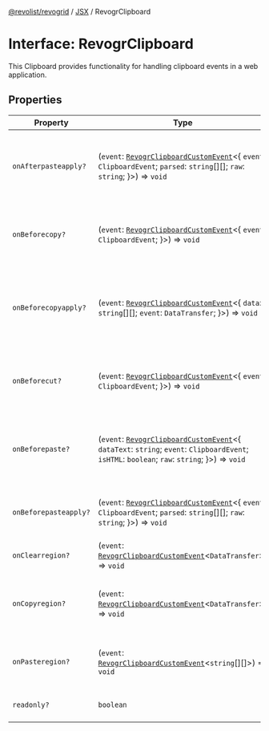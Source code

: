 [@revolist/revogrid](README.md) / [JSX](Namespace.JSX.md) / RevogrClipboard

# Interface: RevogrClipboard

This Clipboard provides functionality for handling clipboard events in a web application.

## Properties

| Property | Type | Description | Defined in |
| ------ | ------ | ------ | ------ |
| `onAfterpasteapply?` | (`event`: [`RevogrClipboardCustomEvent`](Interface.RevogrClipboardCustomEvent.md)\<\{ `event`: `ClipboardEvent`; `parsed`: `string`[][]; `raw`: `string`; \}\>) => `void` | Paste 4. Fired after paste applied to the grid defaultPrevented - if true, paste will be canceled | [src/components.d.ts:1579](https://github.com/revolist/revogrid/blob/2ea7abe619348281bd56e0a8ea657ffef9c19154/src/components.d.ts#L1579) |
| `onBeforecopy?` | (`event`: [`RevogrClipboardCustomEvent`](Interface.RevogrClipboardCustomEvent.md)\<\{ `event`: `ClipboardEvent`; \}\>) => `void` | Copy 1. Fired before copy triggered defaultPrevented - if true, copy will be canceled | [src/components.d.ts:1587](https://github.com/revolist/revogrid/blob/2ea7abe619348281bd56e0a8ea657ffef9c19154/src/components.d.ts#L1587) |
| `onBeforecopyapply?` | (`event`: [`RevogrClipboardCustomEvent`](Interface.RevogrClipboardCustomEvent.md)\<\{ `data`: `string`[][]; `event`: `DataTransfer`; \}\>) => `void` | Copy Method 1. Fired before copy applied to the clipboard from outside. defaultPrevented - if true, copy will be canceled | [src/components.d.ts:1593](https://github.com/revolist/revogrid/blob/2ea7abe619348281bd56e0a8ea657ffef9c19154/src/components.d.ts#L1593) |
| `onBeforecut?` | (`event`: [`RevogrClipboardCustomEvent`](Interface.RevogrClipboardCustomEvent.md)\<\{ `event`: `ClipboardEvent`; \}\>) => `void` | Cut 1. Fired before cut triggered defaultPrevented - if true, cut will be canceled | [src/components.d.ts:1600](https://github.com/revolist/revogrid/blob/2ea7abe619348281bd56e0a8ea657ffef9c19154/src/components.d.ts#L1600) |
| `onBeforepaste?` | (`event`: [`RevogrClipboardCustomEvent`](Interface.RevogrClipboardCustomEvent.md)\<\{ `dataText`: `string`; `event`: `ClipboardEvent`; `isHTML`: `boolean`; `raw`: `string`; \}\>) => `void` | Paste 1. Fired before paste applied to the grid defaultPrevented - if true, paste will be canceled | [src/components.d.ts:1606](https://github.com/revolist/revogrid/blob/2ea7abe619348281bd56e0a8ea657ffef9c19154/src/components.d.ts#L1606) |
| `onBeforepasteapply?` | (`event`: [`RevogrClipboardCustomEvent`](Interface.RevogrClipboardCustomEvent.md)\<\{ `event`: `ClipboardEvent`; `parsed`: `string`[][]; `raw`: `string`; \}\>) => `void` | Paste 2. Fired before paste applied to the grid and after data parsed | [src/components.d.ts:1615](https://github.com/revolist/revogrid/blob/2ea7abe619348281bd56e0a8ea657ffef9c19154/src/components.d.ts#L1615) |
| `onClearregion?` | (`event`: [`RevogrClipboardCustomEvent`](Interface.RevogrClipboardCustomEvent.md)\<`DataTransfer`\>) => `void` | Cut 2. Clears region when cut is done | [src/components.d.ts:1623](https://github.com/revolist/revogrid/blob/2ea7abe619348281bd56e0a8ea657ffef9c19154/src/components.d.ts#L1623) |
| `onCopyregion?` | (`event`: [`RevogrClipboardCustomEvent`](Interface.RevogrClipboardCustomEvent.md)\<`DataTransfer`\>) => `void` | Copy 2. Fired when region copied defaultPrevented - if true, copy will be canceled | [src/components.d.ts:1627](https://github.com/revolist/revogrid/blob/2ea7abe619348281bd56e0a8ea657ffef9c19154/src/components.d.ts#L1627) |
| `onPasteregion?` | (`event`: [`RevogrClipboardCustomEvent`](Interface.RevogrClipboardCustomEvent.md)\<`string`[][]\>) => `void` | Paste 3. Internal method. When data region is ready pass it to the top. | [src/components.d.ts:1633](https://github.com/revolist/revogrid/blob/2ea7abe619348281bd56e0a8ea657ffef9c19154/src/components.d.ts#L1633) |
| `readonly?` | `boolean` | If readonly mode - disabled Paste event | [src/components.d.ts:1637](https://github.com/revolist/revogrid/blob/2ea7abe619348281bd56e0a8ea657ffef9c19154/src/components.d.ts#L1637) |
